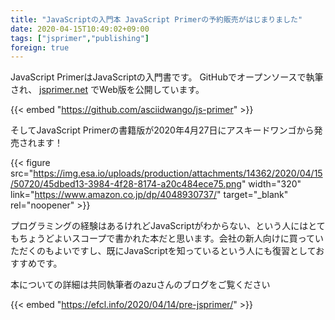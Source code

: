 ```yaml
---
title: "JavaScriptの入門本 JavaScript Primerの予約販売がはじまりました"
date: 2020-04-15T10:49:02+09:00
tags: ["jsprimer","publishing"]
foreign: true
---
```


JavaScript PrimerはJavaScriptの入門書です。 
GitHubでオープンソースで執筆され、 [jsprimer.net](https://jsprimer.net) でWeb版を公開しています。

{{< embed "https://github.com/asciidwango/js-primer" >}}

そしてJavaScript Primerの書籍版が2020年4月27日にアスキードワンゴから発売されます！

{{< figure src="https://img.esa.io/uploads/production/attachments/14362/2020/04/15/50720/45dbed13-3984-4f28-8174-a20c484ece75.png" width="320" link="https://www.amazon.co.jp/dp/4048930737/" target="_blank" rel="noopener" >}}

プログラミングの経験はあるけれどJavaScriptがわからない、という人にはとてもちょうどよいスコープで書かれた本だと思います。会社の新人向けに買っていただくのもよいですし、既にJavaScriptを知っているという人にも復習としておすすめです。

本についての詳細は共同執筆者のazuさんのブログをご覧ください

{{< embed "https://efcl.info/2020/04/14/pre-jsprimer/" >}}

